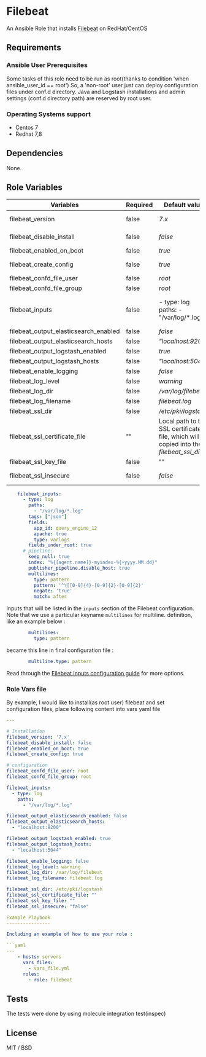 # Filebeat

An Ansible Role that installs [Filebeat](https://www.elastic.co/products/beats/filebeat) on RedHat/CentOS
## Requirements

### Ansible User Prerequisites

Some tasks of this role need to be run as root(thanks to condition 'when ansible_user_id == root')
So, a 'non-root' user just can deploy configuration files under conf.d directory.
Java and Logstash installations and admin settings (conf.d directory path) are reserved by root user.

### Operating Systems support

* Centos 7
* Redhat 7,8


## Dependencies

None.

## Role Variables

| Variables | Required | Default value | Description |
|-----------|----------|---------------|-------------|
| filebeat_version | false | *7.x* | Major version of filebeat package from elasticsearch repository (https://www.elastic.co/downloads/beats/filebeat) (as root user) |
| filebeat_disable_install | false | *false* | Will skip packages installation, service managed and directories creation(as root user) |
| filebeat_enabled_on_boot | false | *true* | enabled systemd service on boot(as root user) |
| filebeat_create_config | false | *true* | Whether to create the Filebeat configuration file and handle the copying of SSL key and cert for filebeat. |
| filebeat_confd_file_user | false | *root* | Owner of Filebeat configuration files on server |
| filebeat_confd_file_group | false | *root* | Group owning Filebaet configuration files on server |
| filebeat_inputs | false | - type: log paths: - "/var/log/*.log" | Inputs that will be listed in the inputs section of the Filebeat configuration. Read through the Filebeat Inputs configuration guide(https://www.elastic.co/guide/en/beats/filebeat/current/configuration-filebeat-options.html) for more options. |
| filebeat_output_elasticsearch_enabled | false | *false* | Enables Elasticsearch output |
| filebeat_output_elasticsearch_hosts | false | *"localhost:9200"* | List of Elasticsearch hosts to send output to. |
| filebeat_output_logstash_enabled | false | *true* | Enables logstash output |
| filebeat_output_logstash_hosts | false | *"localhost:5044"* | List of logstash hosts to send output to. |
| filebeat_enable_logging | false | *false* | Enables filebeat Logging |
| filebeat_log_level | false | *warning* | Logging severity |
| filebeat_log_dir | false | */var/log/filebeat* | log directory path on server(as root user) |
| filebeat_log_filename | false | *filebeat.log* | log filename |
| filebeat_ssl_dir | false | */etc/pki/logstash* | ssl directory path on server |
| filebeat_ssl_certificate_file | "" | Local path to the SSL certificate file, which will be copied into the *filebeat_ssl_dir* |
| filebeat_ssl_key_file | false | "" | Local path to the SSL kry file, which will be copied into the *filebeat_ssl_dir* |
| filebeat_ssl_insecure | false | *false* | Set this to *true* to allow the use of self-signed certificates (when a CA isn't available). |

```yaml
    filebeat_inputs:
      - type: log
        paths:
          - "/var/log/*.log"
        tags: ["json"]
        fields:
          app_id: query_engine_12
          apache: true
          type: varlogs
        fields_under_root: true
      # pipeline:
        keep_null: true
        index: "%{[agent.name]}-myindex-%{+yyyy.MM.dd}"
        publisher_pipeline.disable_host: true
        multilines:
          type: pattern
          pattern: '^\[[0-9]{4}-[0-9]{2}-[0-9]{2}'
          negate: 'true'
          match: after
```
Inputs that will be listed in the `inputs` section of the Filebeat configuration.
Note that we use a particular keyname `multilines` for multiline.<all keys> definition, like an example below :

```yaml
        multilines:
          type: pattern
```
became this line in final configuration file :
```yaml
        multiline.type: pattern
```

Read through the [Filebeat Inputs configuration guide](https://www.elastic.co/guide/en/beats/filebeat/current/configuration-filebeat-options.html) for more options.

### Role Vars file

By example, I would like to install(as root user) filebeat and set configuration files, place following content into vars yaml file

```yaml
---

# Installation
filebeat_version: '7.x'
filebeat_disable_install: false
filebeat_enabled_on_boot: true
filebeat_create_config: true

# configuration
filebeat_confd_file_user: root
filebeat_confd_file_group: root

filebeat_inputs:
  - type: log
    paths:
      - "/var/log/*.log"

filebeat_output_elasticsearch_enabled: false
filebeat_output_elasticsearch_hosts:
  - "localhost:9200"

filebeat_output_logstash_enabled: true
filebeat_output_logstash_hosts:
  - "localhost:5044"

filebeat_enable_logging: false
filebeat_log_level: warning
filebeat_log_dir: /var/log/filebeat
filebeat_log_filename: filebeat.log

filebeat_ssl_dir: /etc/pki/logstash
filebeat_ssl_certificate_file: ""
filebeat_ssl_key_file: ""
filebeat_ssl_insecure: "false"

Example Playbook
----------------

Including an example of how to use your role :

```yaml
---
    - hosts: servers
      vars_files:
        - vars_file.yml
      roles:
        - role: filebeat
```

Tests
-----

The tests were done by using molecule integration test(inspec)

## License

MIT / BSD
